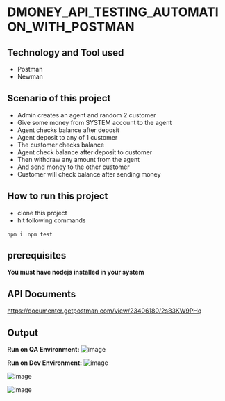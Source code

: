 # DMONEY_API_TESTING_AUTOMATION_WITH_POSTMAN

## Technology and Tool used

- Postman
- Newman

## Scenario of this project

- Admin creates an agent and random 2 customer
- Give some money from SYSTEM account to the agent
- Agent checks balance after deposit
- Agent deposit to any of 1 customer
- The customer checks balance
- Agent check balance after deposit to customer
- Then withdraw any amount from the agent
- And send money to the other customer
- Customer will check balance after sending money

## How to run this project

- clone this project
- hit following commands

``` npm i ```
``` npm test```

## prerequisites
**You must have nodejs installed in your system**


## API Documents
https://documenter.getpostman.com/view/23406180/2s83KW9PHq


## Output
**Run on QA Environment:**
![image](https://github.com/user-attachments/assets/32c1b444-7896-4f9d-a126-a2d5921b9746)

**Run on Dev Environment:**
![image](https://github.com/user-attachments/assets/b32ff2a8-df2f-447a-bcf3-89f854429b50)


![image](https://github.com/user-attachments/assets/94e35e89-9436-45a8-83ae-75e3837fe5e0)




![image](https://github.com/user-attachments/assets/6852d1c6-218a-4049-adc1-110ff73461a4)

